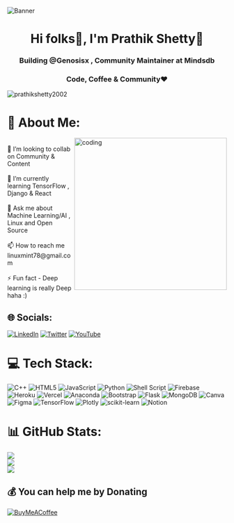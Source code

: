 ![Banner](https://i.postimg.cc/mkLBg7mf/banner1.jpg)

<h1 align="center">Hi folks🙌, I'm Prathik Shetty💫</h1>
<h3 align="center">Building @Genosisx , Community Maintainer at Mindsdb</h3>
<h3 align="center">Code, Coffee & Community❤️</h3>



<p align="left"> <img src="https://komarev.com/ghpvc/?username=prathikshetty2002&label=Profile%20Visitors&color=0e75b6&style=flat" alt="prathikshetty2002" /> </p>



# 💫 About Me:
<img align="right" alt="coding" width="350" src="https://i.pinimg.com/originals/e4/26/70/e426702edf874b181aced1e2fa5c6cde.gif">
<br>👯 I’m looking to collab on Community & Content<br><br>🌱 I’m currently learning TensorFlow , Django & React<br><br>💬 Ask me about Machine Learning/AI , Linux and Open Source<br><br>📫 How to reach me linuxmint78@gmail.com<br><br>⚡ Fun fact -  Deep learning is really Deep haha :)<br>

## 🌐 Socials:
[![LinkedIn](https://img.shields.io/badge/LinkedIn-%230077B5.svg?logo=linkedin&logoColor=white)](https://linkedin.com/in/prathik-shetty15) [![Twitter](https://img.shields.io/badge/Twitter-%231DA1F2.svg?logo=Twitter&logoColor=white)](https://twitter.com/I_am_prathik) [![YouTube](https://img.shields.io/badge/YouTube-%23FF0000.svg?logo=YouTube&logoColor=white)](https://youtube.com/@TechgeekPrathik) 

# 💻 Tech Stack:
![C++](https://img.shields.io/badge/c++-%2300599C.svg?style=for-the-badge&logo=c%2B%2B&logoColor=white) ![HTML5](https://img.shields.io/badge/html5-%23E34F26.svg?style=for-the-badge&logo=html5&logoColor=white) ![JavaScript](https://img.shields.io/badge/javascript-%23323330.svg?style=for-the-badge&logo=javascript&logoColor=%23F7DF1E) ![Python](https://img.shields.io/badge/python-3670A0?style=for-the-badge&logo=python&logoColor=ffdd54) ![Shell Script](https://img.shields.io/badge/shell_script-%23121011.svg?style=for-the-badge&logo=gnu-bash&logoColor=white) ![Firebase](https://img.shields.io/badge/firebase-%23039BE5.svg?style=for-the-badge&logo=firebase) ![Heroku](https://img.shields.io/badge/heroku-%23430098.svg?style=for-the-badge&logo=heroku&logoColor=white) ![Vercel](https://img.shields.io/badge/vercel-%23000000.svg?style=for-the-badge&logo=vercel&logoColor=white) ![Anaconda](https://img.shields.io/badge/Anaconda-%2344A833.svg?style=for-the-badge&logo=anaconda&logoColor=white) ![Bootstrap](https://img.shields.io/badge/bootstrap-%23563D7C.svg?style=for-the-badge&logo=bootstrap&logoColor=white) ![Flask](https://img.shields.io/badge/flask-%23000.svg?style=for-the-badge&logo=flask&logoColor=white) ![MongoDB](https://img.shields.io/badge/MongoDB-%234ea94b.svg?style=for-the-badge&logo=mongodb&logoColor=white) ![Canva](https://img.shields.io/badge/Canva-%2300C4CC.svg?style=for-the-badge&logo=Canva&logoColor=white) 	![Figma](https://img.shields.io/badge/figma-%23F24E1E.svg?style=for-the-badge&logo=figma&logoColor=white) ![TensorFlow](https://img.shields.io/badge/TensorFlow-%23FF6F00.svg?style=for-the-badge&logo=TensorFlow&logoColor=white) ![Plotly](https://img.shields.io/badge/Plotly-%233F4F75.svg?style=for-the-badge&logo=plotly&logoColor=white) ![scikit-learn](https://img.shields.io/badge/scikit--learn-%23F7931E.svg?style=for-the-badge&logo=scikit-learn&logoColor=white) ![Notion](https://img.shields.io/badge/Notion-%23000000.svg?style=for-the-badge&logo=notion&logoColor=white)
# 📊 GitHub Stats:
![](https://github-readme-stats.vercel.app/api?username=prathikshetty2002&theme=radical&hide_border=false&include_all_commits=true&count_private=true)<br/>
![](https://github-readme-streak-stats.herokuapp.com/?user=prathikshetty2002&theme=radical&hide_border=false)<br/>
![](https://github-readme-stats.vercel.app/api/top-langs/?username=prathikshetty2002&theme=radical&hide_border=false&include_all_commits=true&count_private=true&layout=compact)

## 💰 You can help me by Donating
  [![BuyMeACoffee](https://img.shields.io/badge/Buy%20Me%20a%20Coffee-ffdd00?style=for-the-badge&logo=buy-me-a-coffee&logoColor=black)](https://buymeacoffee.com/prathikshetty) 


